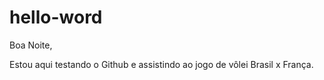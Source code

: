# hello-word

Boa Noite,

Estou aqui testando o Github e assistindo ao jogo de vôlei Brasil x França.

